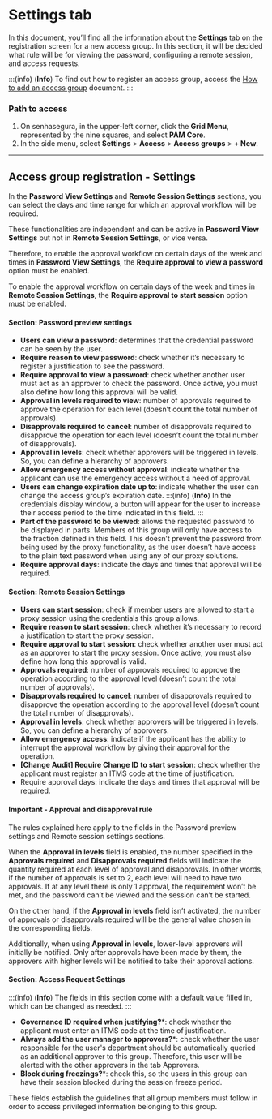 # Settings tab

In this document, you’ll find all the information about the **Settings** tab on the registration screen for a new access group. In this section, it will be decided what rule will be for viewing the password, configuring a remote session, and access requests.

:::(info) (**Info**)
To find out how to register an access group, access the [How to add an access group](/v3-33/docs/pam-session-how-to-add-an-access-group) document.
:::

### Path to access

1. On senhasegura, in the upper-left corner, click the **Grid Menu**, represented by the nine squares, and select **PAM Core**.
2. In the side menu, select **Settings** > **Access** > **Access groups** > **+ New**.

---
## Access group registration - Settings
In the **Password View Settings** and **Remote Session Settings** sections, you can select the days and time range for which an approval workflow will be required.

These functionalities are independent and can be active in **Password View Settings** but not in **Remote Session Settings**, or vice versa.

Therefore, to enable the approval workflow on certain days of the week and times in **Password View Settings**, the **Require approval to view a password** option must be enabled.

To enable the approval workflow on certain days of the week and times in **Remote Session Settings**, the **Require approval to start session** option must be enabled.

#### Section: Password preview settings

* **Users can view a password**: determines that the credential password can be seen by the user.
* **Require reason to view password**: check whether it’s necessary to register a justification to see the password.
* **Require approval to view a password**: check whether another user must act as an approver to check the password. Once active, you must also define how long this approval will be valid.
* **Approval in levels required to view**: number of approvals required to approve the operation for each level (doesn’t count the total number of approvals).
* **Disapprovals required to cancel**: number of disapprovals required to disapprove the operation for each level (doesn’t count the total number of disapprovals).
* **Approval in levels**: check whether approvers will be triggered in levels. So, you can define a hierarchy of approvers.
* **Allow emergency access without approval**: indicate whether the applicant can use the emergency access without a need of approval.
* **Users can change expiration date up to**: indicate whether the user can change the access group’s expiration date.
    :::(info) (**Info**)
    In the credentials display window, a button will appear for the user to increase their access period to the time indicated in this field.
    :::
* **Part of the password to be viewed**: allows the requested password to be displayed in parts. Members of this group will only have access to the fraction defined in this field. This doesn’t prevent the password from being used by the proxy functionality, as the user doesn’t have access to the plain text password when using any of our proxy solutions.
* **Require approval days**: indicate the days and times that approval will be required.

#### Section: Remote Session Settings

* **Users can start session**: check if member users are allowed to start a proxy session using the credentials this group allows.
* **Require reason to start session**: check whether it’s necessary to record a justification to start the proxy session.
* **Require approval to start session**: check whether another user must act as an approver to start the proxy session. Once active, you must also define how long this approval is valid.
* **Approvals required**: number of approvals required to approve the operation according to the approval level (doesn’t count the total number of approvals).
* **Disapprovals required to cancel**: number of disapprovals required to disapprove the operation according to the approval level (doesn’t count the total number of disapprovals). 
* **Approval in levels**: check whether approvers will be triggered in levels. So, you can define a hierarchy of approvers.
* **Allow emergency access**: indicate if the applicant has the ability to interrupt the approval workflow by giving their approval for the operation.
* **[Change Audit] Require Change ID to start session**: check whether the applicant must register an ITMS code at the time of justification.
* Require approval days: indicate the days and times that approval will be required.

#### Important - Approval and disapproval rule
The rules explained here apply to the fields in the Password preview settings and Remote session settings sections.

When the **Approval in levels** field is enabled, the number specified in the **Approvals required** and **Disapprovals required** fields will indicate the quantity required at each level of approval and disapprovals. In other words, if the number of approvals is set to 2, each level will need to have two approvals. If at any level there is only 1 approval, the requirement won’t be met, and the password can’t be viewed and the session can’t be started.

On the other hand, if the **Approval in levels** field isn’t activated, the number of approvals or disapprovals required will be the general value chosen in the corresponding fields.

Additionally, when using **Approval in levels**, lower-level approvers will initially be notified. Only after approvals have been made by them, the approvers with higher levels will be notified to take their approval actions.

#### Section: Access Request Settings
:::(info) (**Info**)
The fields in this section come with a default value filled in, which can be changed as needed.
:::

* **Governance ID required when justifying?***: check whether the applicant must enter an ITMS code at the time of justification.
* **Always add the user manager to approvers?***: check whether the user responsible for the user's department should be automatically queried as an additional approver to this group. Therefore, this user will be alerted with the other approvers in the tab Approvers.
* **Block during freezings?***: check this, so the users in this group can have their session blocked during the session freeze period.

These fields establish the guidelines that all group members must follow in order to access privileged information belonging to this group.
